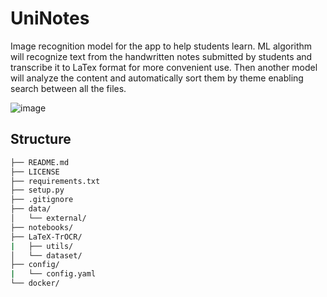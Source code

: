 # UniNotes

Image recognition model for the app to help students learn. ML algorithm will recognize text from the
handwritten notes submitted by students and transcribe it to LaTex format for more convenient use.
Then another model will analyze the content and automatically sort them by theme enabling search
between all the files.

![image](https://github.com/user-attachments/assets/2bb56bd0-53f7-4858-8a95-d49393f8bc25)

## Structure

```bash
├── README.md
├── LICENSE
├── requirements.txt
├── setup.py
├── .gitignore
├── data/
│   └── external/
├── notebooks/
├── LaTeX-TrOCR/
|   ├── utils/
│   └── dataset/
├── config/
|   └── config.yaml
└── docker/
```
